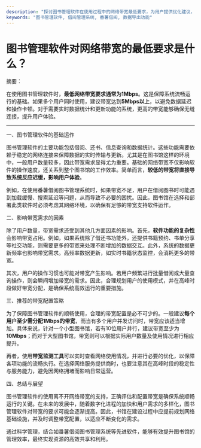 ```yaml
---
description: "探讨图书管理软件在使用过程中的网络带宽最低要求，为用户提供优化建议，确保流畅操作。"
keywords: "图书管理软件, 借阅管理系统, 番薯借阅, 数据导出功能"
---
```

# 图书管理软件对网络带宽的最低要求是什么？

摘要：

在使用图书管理软件时，**最低网络带宽要求通常为1Mbps**。这是保障系统流畅运行的基础。如果多个用户同时使用，建议带宽达到**5Mbps以上**，以避免数据延迟和操作卡顿。对于需要实时数据统计和更新功能的系统，更高的带宽能够确保无缝连接，提升用户体验。

---

一、图书管理软件的基础运作

图书管理软件的主要功能包括借阅、还书、信息查询和数据统计。这些功能需要依赖于稳定的网络连接来保障数据的实时传输与更新。尤其是在图书馆这样的环境中，一般用户数量较多，因此带宽需求显得尤为重要。基础的网络带宽不仅影响软件的操作速度，还关系到整个图书馆的工作效率。简单而言，**较低的带宽将直接导致系统反应迟缓，影响用户体验**。

例如，在使用番薯借阅图书管理系统时，如果带宽不足，用户在借阅图书时可能遇到加载缓慢、搜索延迟等问题，从而导致不必要的困扰。因此，图书馆在选择和部署此类软件时必须考虑其网络环境，以确保有足够的带宽支持软件运作。

二、影响带宽需求的因素

除了用户数量，带宽需求还受到其他几方面因素的影响。首先，**软件功能的复杂性**会影响带宽占用。例如，如果系统除了借还书功能外，还提供书籍预约、书单分享等社交功能，则需要更多的带宽来处理不断增加的数据交互。此外，系统的数据更新频率也影响带宽需求。高频率数据更新，如实时书籍状态监控，会消耗更多的带宽。

其次，用户的操作习惯也可能对带宽产生影响。若用户频繁进行批量借阅或大量查询操作，则会瞬间增加带宽的需求。因此，合理规划用户的使用模式，并在高峰时段做好带宽分配，是确保系统高效运行的重要措施。

三、推荐的带宽配置策略

为了保障图书管理软件的顺畅使用，合理的带宽配置是必不可少的。一般建议**每个用户至少需分配1Mbps的带宽**，而当有多个用户并发访问时，带宽应该适当增加。具体来说，针对一个小型图书馆，若有10位用户并行，建议带宽至少为**10Mbps**；而对于大型图书馆，带宽则可以根据实际用户数量及使用情况进行相应提升。

再者，使用**带宽监测工具**可以实时查看网络使用情况，并进行必要的优化，以保障各项功能的流畅执行。在选择网络服务提供商时，也要注意其在高峰时段的稳定性与服务能力，避免因网络拥堵而影响日常运营。

四、总结与展望

图书管理软件的使用离不开网络带宽的支持，正确评估和配置带宽是确保系统顺畅运行的关键。在未来的发展中，随着数字化进程的加快和用户需求的多样化，图书管理软件对带宽的要求可能会逐渐提高。因此，书馆在建设过程中应提前规划网络基础设施，并及时调整带宽配置，以适应不断变化的需求。

通过科学管理，结合如番薯借阅图书管理系统等先进软件，能够有效提升图书馆的管理效率，最终实现资源的高效共享和利用。
